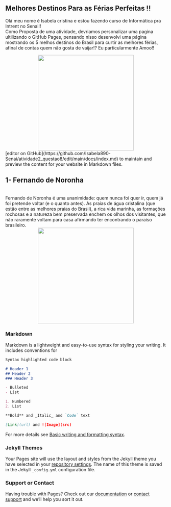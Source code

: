 ## Melhores Destinos Para as Férias Perfeitas !!

Olá meu nome é Isabela cristina e estou fazendo curso de Informática pra Intrent no Senai!!
<br>
Como Proposta de uma atividade, devriamos personalizar uma pagina ultilizando o GitHub Pages, pensando nisso desenvolvi uma página mostrando os 5 melhos destinos do Brasil para curtir as melhores férias, afinal de contas quem não gosta de vaijar!? Eu particularmente Amoo!!
<br>
<div align="center">
<img src="https://user-images.githubusercontent.com/98486061/151232572-9151610c-602b-408f-9cc6-f2f277d7a4f1.jpg"" width="300px" />
</div>
 [editor on GitHub](https://github.com/Isabela890-Senai/atividade2_questao8/edit/main/docs/index.md) to maintain and preview the content for your website in Markdown files.

## 1- Fernando de Noronha
<br>
Fernando de Noronha é uma unanimidade: quem nunca foi quer ir, quem já foi pretende voltar (e o quanto antes). As praias de água cristalina (que estão entre as melhores praias do Brasil), a rica vida marinha, as formações rochosas e a natureza bem preservada enchem os olhos dos visitantes, que não raramente voltam para casa afirmando ter encontrando o paraíso brasileiro.                                                                                                                               
<br>
<div align="center">
<img src="https://user-images.githubusercontent.com/98486061/151235664-1103b0f0-8bd0-440e-8100-b1242ec3312a.jpg" width="300px" />
</div>                                                                                                                               
                                                                                                                          

### Markdown

Markdown is a lightweight and easy-to-use syntax for styling your writing. It includes conventions for

```markdown
Syntax highlighted code block

# Header 1
## Header 2
### Header 3

- Bulleted
- List

1. Numbered
2. List

**Bold** and _Italic_ and `Code` text

[Link](url) and ![Image](src)
```

For more details see [Basic writing and formatting syntax](https://docs.github.com/en/github/writing-on-github/getting-started-with-writing-and-formatting-on-github/basic-writing-and-formatting-syntax).

### Jekyll Themes

Your Pages site will use the layout and styles from the Jekyll theme you have selected in your [repository settings](https://github.com/Isabela890-Senai/atividade2_questao8/settings/pages). The name of this theme is saved in the Jekyll `_config.yml` configuration file.

### Support or Contact

Having trouble with Pages? Check out our [documentation](https://docs.github.com/categories/github-pages-basics/) or [contact support](https://support.github.com/contact) and we’ll help you sort it out.
